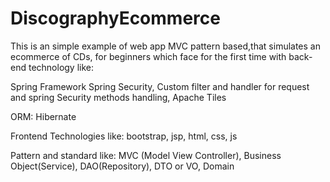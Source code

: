 # DiscographyEcommerce

This is an simple example of web app MVC pattern based,that simulates an ecommerce of CDs, for beginners which face for the first 
time with back-end technology like:

Spring Framework
Spring Security,
Custom filter and handler for request and spring Security methods handling,
Apache Tiles

ORM:
Hibernate

Frontend Technologies like:
bootstrap,
jsp,
html,
css,
js


Pattern and standard like: 
MVC (Model View Controller),
Business Object(Service),
DAO(Repository),
DTO or VO,
Domain
